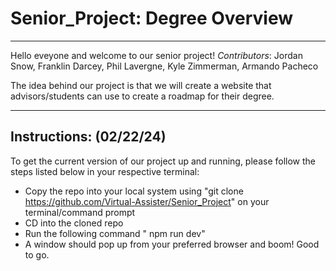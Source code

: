 # Senior_Project: Degree Overview

---

Hello eveyone and welcome to our senior project!
_Contributors_: Jordan Snow, Franklin Darcey, Phil Lavergne, Kyle Zimmerman, Armando Pacheco

The idea behind our project is that we will create a website that advisors/students can use to create a roadmap for their degree.

---

## Instructions: (02/22/24)

To get the current version of our project up and running, please follow the steps listed below in your respective terminal:

- Copy the repo into your local system using "git clone https://github.com/Virtual-Assister/Senior_Project" on your terminal/command prompt
- CD into the cloned repo
- Run the following command " npm run dev"
- A window should pop up from your preferred browser and boom! Good to go.

